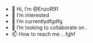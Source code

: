- 👋 Hi, I’m @EnzoR91
- 👀 I’m interested 
- 🌱 I’m currentlydfgdfg
- 💞️ I’m looking to collaborate on .
- 📫 How to reach me ...fghf

<!---
EnzoR91/EnzoR91 is a ✨ special ✨ repository because its `README.md` (this file) appears on your GitHub profile.
You can click the Preview link to take a look at your changes.
--->

